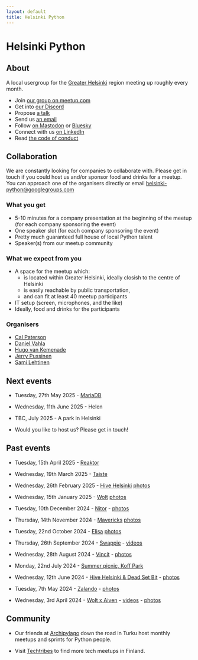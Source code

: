 ```yaml
---
layout: default
title: Helsinki Python
---
```


# Helsinki Python

## About

A local usergroup for the [Greater Helsinki](https://en.wikipedia.org/wiki/Greater_Helsinki)
region meeting up roughly every month.

- Join [our group on meetup.com](https://www.meetup.com/helpy-meetups/)
- Get into [our Discord](/discord)
- Propose [a talk](https://forms.gle/KjZVgeMGHRd5ECCJ9)
- Send us [an email](mailto:helsinki-python@googlegroups.com)
- Follow <a rel="me" href="https://fosstodon.org/@HelPy">on Mastodon</a> or <a href="https://bsky.app/profile/HelPy.fosstodon.org.ap.brid.gy">Bluesky</a>
- Connect with us <a href="https://www.linkedin.com/company/helsinki-python/">on LinkedIn</a>
- Read [the code of conduct](/code-of-conduct)

## Collaboration

We are constantly looking for companies to collaborate with.  Please get in
touch if you could host us and/or sponsor food and drinks for a meetup.  You
can approach one of the organisers directly or email
[helsinki-python@googlegroups.com](mailto:helsinki-python@googlegroups.com)


### What you get

- 5-10 minutes for a company presentation at the beginning of the meetup (for each company sponsoring the event)
- One speaker slot (for each company sponsoring the event)
- Pretty much guaranteed full house of local Python talent
- Speaker(s) from our meetup community

### What we expect from you

- A space for the meetup which:
  - is located within Greater Helsinki, ideally closish to the centre of Helsinki
  - is easily reachable by public transportation,
  - and can fit at least 40 meetup participants
- IT setup (screen, microphones, and the like)
- Ideally, food and drinks for the participants

### Organisers

- [Cal Paterson](https://github.com/calpaterson)
- [Daniel Vahla](https://www.linkedin.com/in/daniel-vahla-8050a6177/)
- [Hugo van Kemenade](https://github.com/hugovk)
- [Jerry Pussinen](https://github.com/jerry-git)
- [Sami Lehtinen](https://github.com/sjlehtin)

## Next events

- Tuesday, 27th May 2025 -
  [MariaDB](https://www.meetup.com/helpy-meetups/events/306744088/)

- Wednesday, 11th June 2025 -
  Helen

- TBC, July 2025 -
  A park in Helsinki

- Would you like to host us?  Please get in touch!

## Past events

- Tuesday, 15th April 2025 -
  [Reaktor](https://www.meetup.com/helpy-meetups/events/307043355/)

- Wednesday, 19th March 2025 -
  [Taiste](https://www.meetup.com/helpy-meetups/events/306522919/)

- Wednesday, 26th February 2025 -
  [Hive Helsinki](https://www.meetup.com/helpy-meetups/events/306131829/)
  [photos](https://www.linkedin.com/feed/update/urn:li:activity:7300982999150419969)

- Wednesday, 15th January 2025 -
  [Wolt](https://www.meetup.com/helpy-meetups/events/305285187/)
  [photos](https://www.linkedin.com/feed/update/urn:li:activity:7285589305958289408)

- Tuesday, 10th December 2024 -
  [Nitor](https://www.meetup.com/helpy-meetups/events/304793959/) -
  [photos](https://www.linkedin.com/feed/update/urn:li:activity:7273345348541050880)

- Thursday, 14th November 2024 -
  [Mavericks](https://www.meetup.com/helpy-meetups/events/304284986/)
  [photos](https://www.meetup.com/helpy-meetups/photos/34989760/)

- Tuesday, 22nd October 2024 -
  [Elisa](https://www.meetup.com/helpy-meetups/events/303828168/)
  [photos](https://www.meetup.com/helpy-meetups/photos/34941701/)

- Thursday, 26th September 2024 -
  [Swappie](https://www.meetup.com/helpy-meetups/events/303480797/) -
  [videos](https://www.youtube.com/playlist?list=PLGD5YuihoRnt7k0rndYCInA02gZA9mXSU)

- Wednesday, 28th August 2024 -
  [Vincit](https://www.meetup.com/helpy-meetups/events/302863785/) -
  [photos](https://www.meetup.com/helpy-meetups/photos/34804496/)

- Monday, 22nd July 2024 -
  [Summer picnic, Koff Park](https://www.meetup.com/helpy-meetups/events/302268980/)

- Wednesday, 12th June 2024 -
  [Hive Helsinki & Dead Set Bit](https://www.meetup.com/helpy-meetups/events/301336578/) -
  [photos](https://www.meetup.com/helpy-meetups/photos/34627982/)

- Tuesday, 7th May 2024 -
  [Zalando](https://www.meetup.com/helpy-meetups/events/300305921/) -
  [photos](https://www.meetup.com/helpy-meetups/photos/34491169/)

- Wednesday, 3rd April 2024 -
  [Wolt x Aiven](https://www.meetup.com/helpy-meetups/events/299649951/) -
  [videos](https://www.youtube.com/playlist?list=PLguFXrFRjbcPPzVaQ7Wy0kj10B_269y2P) -
  [photos](https://www.meetup.com/helpy-meetups/photos/34496924/)

## Community

- Our friends at [Archipylago](https://archipylago.dev/) down the road in Turku host
  monthly meetups and sprints for Python people.

- Visit [Techtribes](https://www.techtrib.es/) to find more tech meetups in Finland.
